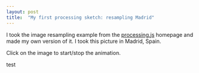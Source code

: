 ```yaml
---
layout: post
title:  "My first processing sketch: resampling Madrid"
---
```


I took the image resampling example from the [processing.js](http://processingjs.org) homepage and made my own version of it. I took this picture in Madrid, Spain.

Click on the image to start/stop the animation.

<script src="{{ site.url }}/processing.js" type="text/javascript"></script>
<canvas data-processing-sources="{{ site.url }}/sketches/rain/rain.pde"></canvas>
test
